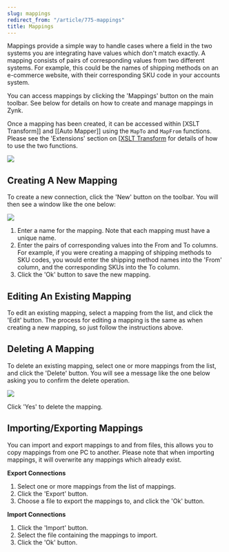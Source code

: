 ```yaml
---
slug: mappings
redirect_from: "/article/775-mappings"
title: Mappings
---
```

Mappings provide a simple way to handle cases where a field in the two systems you are integrating have values which don't match exactly. A mapping consists of pairs of corresponding values from two different systems. For example, this could be the names of shipping methods on an e-commerce website, with their corresponding SKU code in your accounts system.

You can access mappings by clicking the 'Mappings' button on the main toolbar. See below for details on how to create and manage mappings in Zynk.

Once a mapping has been created, it can be accessed within [XSLT Transform]] and [[Auto Mapper]] using the `MapTo` and `MapFrom` functions. Please see the 'Extensions' section on [[XSLT Transform](xslt-transform]]-and-[[auto-mapper]]-using-the-`mapto`-and-`mapfrom`-functions.-please-see-the-'extensions'-section-on-[[xslt-transform) for details of how to use the two functions.

[![](http://www.zynk.com/images/v2/mappings_manager.png)](http://www.zynk.com/images/v2/mappings_manager.png)

## Creating A New Mapping
To create a new connection, click the 'New' button on the toolbar. You will then see a window like the one below:

[![](http://www.zynk.com/images/v2/new_mapping.png)](http://www.zynk.com/images/v2/new_mapping.png)

1. Enter a name for the mapping. Note that each mapping must have a unique name.
2. Enter the pairs of corresponding values into the From and To columns. For example, if you were creating a mapping of shipping methods to SKU codes, you would enter the shipping method names into the 'From' column, and the corresponding SKUs into the To column.
3. Click the 'Ok' button to save the new mapping.

## Editing An Existing Mapping
To edit an existing mapping, select a mapping from the list, and click the 'Edit' button. The process for editing a mapping is the same as when creating a new mapping, so just follow the instructions above.

## Deleting A Mapping
To delete an existing mapping, select one or more mappings from the list, and click the 'Delete' button. You will see a message like the one below asking you to confirm the delete operation.

[![](http://www.zynk.com/images/v2/delete_mapping.png)](http://www.zynk.com/images/v2/delete_mapping.png)

Click 'Yes' to delete the mapping.

## Importing/Exporting Mappings
You can import and export mappings to and from files, this allows you to copy mappings from one PC to another. Please note that when importing mappings, it will overwrite any mappings which already exist.

**Export Connections**
1. Select one or more mappings from the list of mappings.
2. Click the 'Export' button.
3. Choose a file to export the mappings to, and click the 'Ok' button.

**Import Connections**
1. Click the 'Import' button.
2. Select the file containing the mappings to import.
3. Click the 'Ok' button.